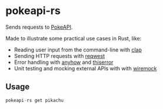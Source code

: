 # pokeapi-rs

Sends requests to [PokeAPI](https://pokeapi.co/docs/v2).

Made to illustrate some practical use cases in Rust, like:

- Reading user input from the command-line with [clap](https://docs.rs/clap/latest/clap/)
- Sending HTTP requests with [reqwest](https://docs.rs/reqwest/latest/reqwest/)
- Error handling with [anyhow](https://docs.rs/anyhow/latest/anyhow/) and [thiserror](https://docs.rs/thiserror/latest/thiserror/)
- Unit testing and mocking external APIs with with [wiremock](https://docs.rs/wiremock/latest/wiremock/)

## Usage

```rust
pokeapi-rs get pikachu
```
